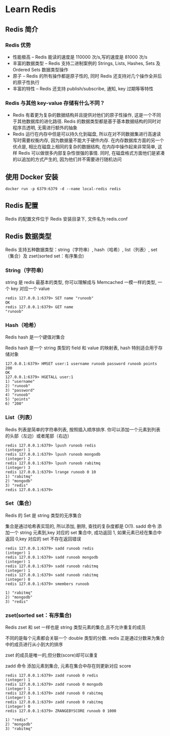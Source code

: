 # Learn Redis

## Redis 简介

### Redis 优势

- 性能极高 – Redis 能读的速度是 110000 次/s,写的速度是 81000 次/s
- 丰富的数据类型 – Redis 支持二进制案例的 Strings, Lists, Hashes, Sets 及 Ordered Sets 数据类型操作
- 原子 – Redis 的所有操作都是原子性的, 同时 Redis 还支持对几个操作全并后的原子性执行
- 丰富的特性 – Redis 还支持 publish/subscribe, 通知, key 过期等等特性

### Redis 与其他 key-value 存储有什么不同？

- Redis 有着更为复杂的数据结构并且提供对他们的原子性操作, 这是一个不同于其他数据库的进化路径. Redis 的数据类型都是基于基本数据结构的同时对程序员透明, 无需进行额外的抽象
- Redis 运行在内存中但是可以持久化到磁盘, 所以在对不同数据集进行高速读写时需要权衡内存, 因为数据量不能大于硬件内存. 在内存数据库方面的另一个优点是, 相比在磁盘上相同的复杂的数据结构, 在内存中操作起来非常简单, 这样 Redis 可以做很多内部复杂性很强的事情. 同时, 在磁盘格式方面他们是紧凑的以追加的方式产生的, 因为他们并不需要进行随机访问

## 使用 Docker 安装

`docker run -p 6379:6379 -d --name local-redis redis`

## Redis 配置

Redis 的配置文件位于 Redis 安装目录下, 文件名为 redis.conf

## Redis 数据类型

Redis 支持五种数据类型：string（字符串）, hash（哈希）, list（列表）, set（集合）及 zset(sorted set：有序集合)

### String（字符串）

string 是 redis 最基本的类型, 你可以理解成与 Memcached 一模一样的类型, 一个 key 对应一个 value

```console
redis 127.0.0.1:6379> SET name "runoob"
OK
redis 127.0.0.1:6379> GET name
"runoob"
```

### Hash（哈希）

Redis hash 是一个键值对集合

Redis hash 是一个 string 类型的 field 和 value 的映射表, hash 特别适合用于存储对象

```console
127.0.0.1:6379> HMSET user:1 username runoob password runoob points 200
OK
127.0.0.1:6379> HGETALL user:1
1) "username"
2) "runoob"
3) "password"
4) "runoob"
5) "points"
6) "200"
```

### List（列表）

Redis 列表是简单的字符串列表, 按照插入顺序排序. 你可以添加一个元素到列表的头部（左边）或者尾部（右边）

```console
redis 127.0.0.1:6379> lpush runoob redis
(integer) 1
redis 127.0.0.1:6379> lpush runoob mongodb
(integer) 2
redis 127.0.0.1:6379> lpush runoob rabitmq
(integer) 3
redis 127.0.0.1:6379> lrange runoob 0 10
1) "rabitmq"
2) "mongodb"
3) "redis"
redis 127.0.0.1:6379>
```

### Set（集合）

Redis 的 Set 是 string 类型的无序集合

集合是通过哈希表实现的, 所以添加, 删除, 查找的复杂度都是 O(1). sadd 命令
添加一个 string 元素到,key 对应的 set 集合中, 成功返回 1, 如果元素已经在集合中返回 0,key 对应的 set 不存在返回错误

```console
redis 127.0.0.1:6379> sadd runoob redis
(integer) 1
redis 127.0.0.1:6379> sadd runoob mongodb
(integer) 1
redis 127.0.0.1:6379> sadd runoob rabitmq
(integer) 1
redis 127.0.0.1:6379> sadd runoob rabitmq
(integer) 0
redis 127.0.0.1:6379> smembers runoob

1) "rabitmq"
2) "mongodb"
3) "redis"
```

### zset(sorted set：有序集合)

Redis zset 和 set 一样也是 string 类型元素的集合,且不允许重复的成员

不同的是每个元素都会关联一个 double 类型的分数. redis 正是通过分数来为集合中的成员进行从小到大的排序

zset 的成员是唯一的,但分数(score)却可以重复

zadd 命令 添加元素到集合, 元素在集合中存在则更新对应 score

```console
redis 127.0.0.1:6379> zadd runoob 0 redis
(integer) 1
redis 127.0.0.1:6379> zadd runoob 0 mongodb
(integer) 1
redis 127.0.0.1:6379> zadd runoob 0 rabitmq
(integer) 1
redis 127.0.0.1:6379> zadd runoob 0 rabitmq
(integer) 0
redis 127.0.0.1:6379> ZRANGEBYSCORE runoob 0 1000

1) "redis"
2) "mongodb"
3) "rabitmq"
```
